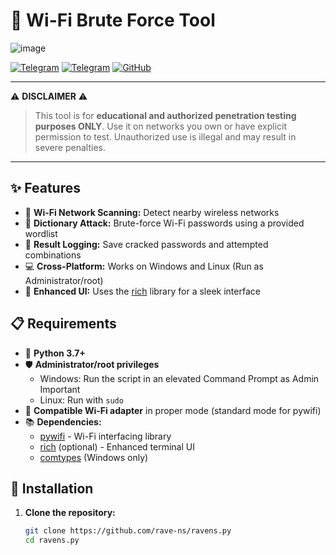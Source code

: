 

# 📡 Wi-Fi Brute Force Tool

![image](https://github.com/user-attachments/assets/929bdf86-5808-480f-90cc-cc1d26a24fda)

[![Telegram](https://img.shields.io/badge/Telegram-@Asqlan-blue?logo=telegram)](https://t.me/Asqlan)
[![Telegram](https://img.shields.io/badge/Telegram-@MLBOR-blue?logo=telegram)](https://t.me/MLBOR)
[![GitHub](https://img.shields.io/badge/GitHub-rave--ns-black?logo=github)](https://github.com/rave-ns)

---

⚠️ **DISCLAIMER** ⚠️
> This tool is for **educational and authorized penetration testing purposes ONLY**. Use it on networks you own or have explicit permission to test. Unauthorized use is illegal and may result in severe penalties.

---

## ✨ Features

- 📱 **Wi-Fi Network Scanning:** Detect nearby wireless networks
- 🔑 **Dictionary Attack:** Brute-force Wi-Fi passwords using a provided wordlist
- 📝 **Result Logging:** Save cracked passwords and attempted combinations
- 💻 **Cross-Platform:** Works on Windows and Linux (Run as Administrator/root)
- 🎨 **Enhanced UI:** Uses the [rich](https://github.com/willmcgugan/rich) library for a sleek interface

## 📋 Requirements

- 🐍 **Python 3.7+**
- 🛡️ **Administrator/root privileges**  
  - Windows: Run the script in an elevated Command Prompt as Admin Important
  - Linux: Run with `sudo`
- 📶 **Compatible Wi-Fi adapter** in proper mode (standard mode for pywifi)
- 📚 **Dependencies:**
  - [pywifi](https://pypi.org/project/pywifi/) - Wi-Fi interfacing library
  - [rich](https://pypi.org/project/rich/) (optional) - Enhanced terminal UI
  - [comtypes](https://pypi.org/project/comtypes/) (Windows only)

## 🚀 Installation

1. **Clone the repository:**
   ```sh
   git clone https://github.com/rave-ns/ravens.py
   cd ravens.py
   ```
